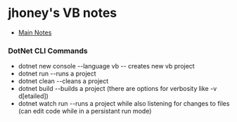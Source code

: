 # jhoney's VB notes #
* [Main Notes](../README.md#quick-links)

### DotNet CLI Commands ###
* dotnet new console --language vb -- creates new vb project
* dotnet run   --runs a project
* dotnet clean  --cleans a project
* dotnet build  --builds a project (there are options for verbosity like -v d[etailed])
* dotnet watch run --runs a project while also listening for changes to files (can edit code while in a persistant run mode)
<a name="dotnet_cli_commands"></a>
